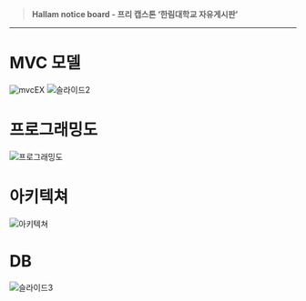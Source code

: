 > **Hallam notice board - 프리 캡스톤 ‘한림대학교 자유게시판’**
> 

---

# MVC 모델

![mvcEX](https://github.com/seoseuo/HNB/assets/90320005/5a3187b7-8929-4d42-a598-ab7b24acadc9)
![슬라이드2](https://github.com/seoseuo/HNB/assets/90320005/5d59964a-cd0e-443d-a8c1-f7d8720a13ce)


# 프로그래밍도

![프로그래밍도](https://github.com/seoseuo/HNB/assets/90320005/21588d84-11d9-4c50-beaf-80552ced7236)


# 아키텍쳐

![아키텍쳐](https://github.com/seoseuo/HNB/assets/90320005/3a868d1f-5d31-4d37-8dbd-08a0a7082511)

# DB

![슬라이드3](https://github.com/seoseuo/HNB/assets/90320005/820ccae4-4422-418c-975c-7f0546080078)

